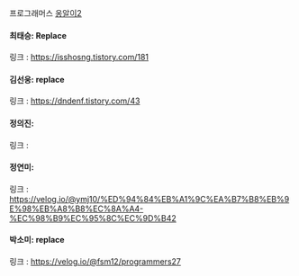 프로그래머스 [옹알이2](https://school.programmers.co.kr/learn/courses/30/lessons/133499)<br>

#### 최태승: Replace
링크 : https://isshosng.tistory.com/181

#### 김선웅: replace
링크 : https://dndenf.tistory.com/43

#### 정의진:
링크 : 

#### 정연미: 
링크 : https://velog.io/@ymj10/%ED%94%84%EB%A1%9C%EA%B7%B8%EB%9E%98%EB%A8%B8%EC%8A%A4-%EC%98%B9%EC%95%8C%EC%9D%B42

#### 박소미: replace
링크 : https://velog.io/@fsm12/programmers27
